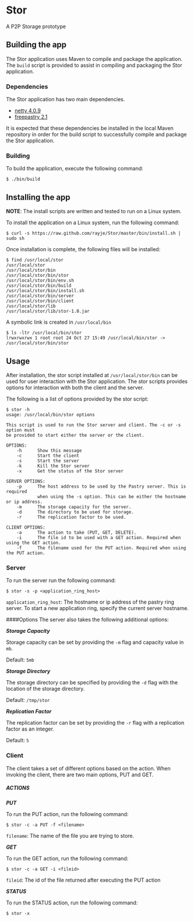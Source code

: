 Stor
====

A P2P Storage prototype

## Building the app

The Stor application uses Maven to compile and package the application. The <code>build</code> script is provided to assist in
compiling and packaging the Stor application.

### Dependencies

The Stor application has two main dependencies.

* [netty 4.0.9](http://netty.io/)
* [freepastry 2.1](http://www.freepastry.org/)

It is expected that these dependencies be installed in the local Maven repository in order for the build script to
successfully compile and package the Stor application.

### Building

To build the application, execute the following command:

    $ ./bin/build

## Installing the app

**NOTE**: The install scripts are written and tested to run on a Linux system.

To install the application on a Linux system, run the following command:

    $ curl -s https://raw.github.com/rayje/Stor/master/bin/install.sh | sudo sh

Once installation is complete, the following files will be installed:

    $ find /usr/local/stor
    /usr/local/stor
    /usr/local/stor/bin
    /usr/local/stor/bin/stor
    /usr/local/stor/bin/env.sh
    /usr/local/stor/bin/build
    /usr/local/stor/bin/install.sh
    /usr/local/stor/bin/server
    /usr/local/stor/bin/client
    /usr/local/stor/lib
    /usr/local/stor/lib/stor-1.0.jar

A symbolic link is created in <code>/usr/local/bin</code>

    $ ls -ltr /usr/local/bin/stor
    lrwxrwxrwx 1 root root 24 Oct 27 15:49 /usr/local/bin/stor -> /usr/local/stor/bin/stor

## Usage

After installation, the stor script installed at <code>/usr/local/stor/bin</code> can be used for user interaction
with the Stor application. The stor scripts provides options for interaction with both the client and the server.

The following is a list of options provided by the stor script:

    $ stor -h
	usage: /usr/local/bin/stor options

	This script is used to run the Stor server and client. The -c or -s option must
	be provided to start either the server or the client.

	OPTIONS:
	    -h      Show this message
	    -c      Start the client
	    -s      Start the server
	    -k      Kill the Stor server
	    -x      Get the status of the Stor server

	SERVER OPTIONS:
	    -p      The host address to be used by the Pastry server. This is required
	            when using the -s option. This can be either the hostname or ip address.
	    -m 		The storage capacity for the server.
	    -d 		The directory to be used for storage.
	    -r 		The replication factor to be used.

	CLIENT OPTIONS:
	    -a      The action to take (PUT, GET, DELETE).
	    -i      The file id to be used with a GET action. Required when using the GET action.
	    -f      The filename used for the PUT action. Required when using the PUT action.

### Server

To run the server run the following command:

    $ stor -s -p <application_ring_host>

```application_ring_host```: The hostname or ip address of the pastry ring server. To start a new application ring, specify the current server hostname.

####Options
The server also takes the following additional options:

***Storage Capacity***

Storage capacity can be set by providing the ```-m``` flag and capacity value in ```mb```.

Default: ```5mb```


***Storage Directory***

The storage directory can be specified by providing the ```-d``` flag with the location of the storage directory.

Default: ```/tmp/stor```


***Replication Factor***

The replication factor can be set by providing the ```-r``` flag with a replication factor as an integer.

Default: ```5```

### Client

The client takes a set of different options based on the action. When invoking the client, there are two main options,
PUT and GET.

##### ACTIONS

***PUT***

To run the PUT action, run the following command:

    $ stor -c -a PUT -f <filename>

```filename```: The name of the file you are trying to store.

***GET***

To run the GET action, run the following command:

    $ stor -c -a GET -i <fileid>

```fileid```: The id of the file returned after executing the PUT action

***STATUS***

To run the STATUS action, run the following command:

    $ stor -x


